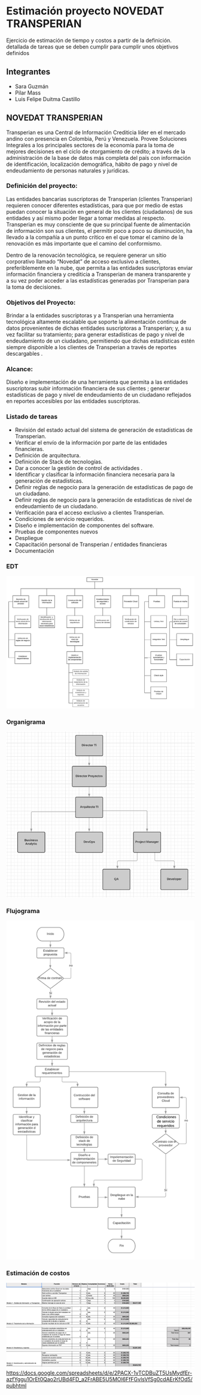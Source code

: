 # Estimación proyecto NOVEDAT TRANSPERIAN
Ejercicio de estimación de tiempo y costos a partir de la definición. detallada de tareas que se deben cumplir para cumplir unos objetivos definidos
## Integrantes
- Sara Guzmán 
- Pilar Mass
- Luis Felipe Duitma Castillo

## NOVEDAT TRANSPERIAN
Transperian es una Central de Información Crediticia líder en el mercado andino con presencia en Colombia, Perú y Venezuela. Provee Soluciones Integrales a los principales sectores de la economía para la toma de mejores decisiones en el ciclo de otorgamiento de crédito; a través de la administración de la base de datos más completa del país con información de identificación, localización demográfica, hábito de pago y nivel de endeudamiento de personas naturales y jurídicas.

### Definición del proyecto:
Las entidades bancarias suscriptoras de Transperian (clientes Transperian) requieren conocer diferentes estadísticas, para que por medio de estas puedan conocer la situación en general de los clientes (ciudadanos) de sus entidades y así mismo poder llegar a tomar medidas al respecto.
Transperian es muy consciente de que su principal fuente de alimentación de información son sus clientes, el permitir poco a poco su disminución, ha llevado a la compañía a un punto crítico en el que tomar el camino de la renovación es más importante que el camino del conformismo.

Dentro de la renovación tecnológica, se requiere generar un sitio corporativo llamado “Novedat” de acceso exclusivo a clientes, preferiblemente en la nube, que permita a las entidades suscriptoras enviar información financiera y crediticia a Transperian de manera transparente y a su vez poder acceder a las estadísticas generadas por Transperian para la toma de decisiones.

### Objetivos del Proyecto:

Brindar a la entidades suscriptoras y a Transperian una herramienta tecnológica altamente escalable que soporte la alimentación continua de datos provenientes de dichas entidades suscriptoras a Transperian; y, a su vez  facilitar su tratamiento; para generar estadísticas de pago y nivel de endeudamiento de un ciudadano, permitiendo que dichas estadísticas estén siempre disponible a los clientes de Transperian a través de reportes descargables .

### Alcance: 
Diseño e implementación de una herramienta que permita a las entidades suscriptoras subir información financiera de sus clientes ; generar estadísticas de pago y nivel de endeudamiento de un ciudadano reflejados en  reportes accesibles por las entidades suscriptoras.

### Listado de tareas
* Revisión del estado actual del sistema de generación de estadísticas de Transperian.
* Verificar el envío de la información por parte de las entidades financieras.
* Definición de arquitectura.
* Definición de Stack de tecnologías.
* Dar a conocer la gestión de control de actividades .
* Identificar y clasificar  la información financiera necesaria  para la generación de estadísticas.
* Definir reglas de negocio para la generación de estadísticas de pago de un ciudadano.
* Definir reglas de negocio para la generación de estadísticas de nivel de endeudamiento de un ciudadano.
* Verificación para el acceso exclusivo a clientes Transperian.
* Condiciones de servicio requeridos.
* Diseño e implementación de componentes del software.
* Pruebas de componentes nuevos
* Despliegue
* Capacitación personal de Transperian / entidades financieras
* Documentación

### EDT
![EDT](EDT.png?raw=true "EDT")

### Organigrama
![Organigrama](Organigrama.PNG?raw=true "Organigrama")

### Flujograma
![Flujograma](FlujoGrama.png?raw=true "Flujograma")

### Estimación de costos
![Estimación](Estimacion.png?raw=true "Estimación")
https://docs.google.com/spreadsheets/d/e/2PACX-1vTCDBuZT5UsMydfEr-azfYggu1OrEt0Qao2rUBd4FD_a2FrABE5U5MOl6FfFGvlsVfSg0cdAErKfOd5/pubhtml



